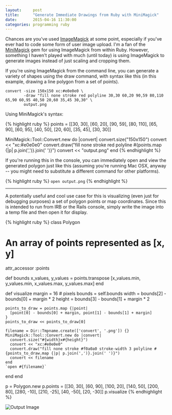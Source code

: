 ```yaml
---
layout:     post
title:      "Generate Immediate Drawings from Ruby with MiniMagick"
date:       2015-04-16 11:30:00
categories: programming ruby
---
```

Chances are you've used [ImageMagick][imagemagick] at some point, especially if you've ever had to code some form
of user image upload. I'm a fan of the [MiniMagick][minimagick] gem for using ImageMagick from within Ruby. However, something
I haven't played with much (until today) is using ImageMagick to generate images instead of just scaling and cropping them.

If you're using ImageMagick from the command line, you can generate a variety of shapes using the draw command, with syntax
like this (in this example, drawing a line polygon from a set of points).

    convert -size 150x150 xc:#e0e0e0 \
            -draw "fill none stroke red polyline 30,30 60,20 90,59 80,110 65,90 60,95 40,50 20,60 35,45 30,30" \
            output.png

Using MiniMagick's syntax:

{% highlight ruby %}
points = [[30, 30], [60, 20], [90, 59], [80, 110], [65, 90], [60, 95], [40, 50], [20, 60], [35, 45], [30, 30]]

MiniMagick::Tool::Convert.new do |convert|
  convert.size("150x150")
  convert << "xc:#e0e0e0"
  convert.draw("fill none stroke red polyline #{points.map {|p| p.join(',')}.join(' ')}")
  convert << "output.png"
end
{% endhighlight %}

If you're running this in the console, you can immediately open and view the generated polygon just like this (assuming you're running
Mac OSX, anyway -- you might need to substitute a different command for other platforms).

{% highlight ruby %}
  `open output.png`
{% endhighlight %}

---

A potentially useful and cool use case for this is visualizing (even just for debugging purposes) a set of polygon points or map
coordinates. Since this is intended to run from IRB or the Rails console, simply write the image into a temp file and then open it
for display.

{% highlight ruby %}
class Polygon
  # An array of points represented as [x, y]
  attr_accessor :points

  def bounds
    x_values, y_values = points.transpose
    [x_values.min, y_values.min, x_values.max, y_values.max]
  end

  def visualize
    margin = 16 # pixels
    bounds = self.bounds
    width  = bounds[2] - bounds[0] + margin * 2
    height = bounds[3] - bounds[1] + margin * 2

    points_to_draw = points.map {|point|
      [point[0] - bounds[0] + margin, point[1] - bounds[1] + margin]
    }
    points_to_draw << points_to_draw[0]

    filename = Dir::Tmpname.create(['convert', '.png']) {}
    MiniMagick::Tool::Convert.new do |convert|
      convert.size("#{width}x#{height}")
      convert << "xc:#e0e0e0"
      convert.draw("fill none stroke #f0a0a0 stroke-width 3 polyline #{points_to_draw.map {|p| p.join(',')}.join(' ')}")
      convert << filename
    end
    `open #{filename}`
  end
end

p = Polygon.new
p.points = [[30, 30], [60, 90], [100, 20], [140, 50], [200, 80], [280, -10], [210, -25], [40, -50], [20, -30]]
p.visualize
{% endhighlight %}

![Output Image]({{site.baseurl}}/img/example-polygon-output.png)

[imagemagick]: http://www.imagemagick.org/
[minimagick]: https://github.com/minimagick/minimagick

